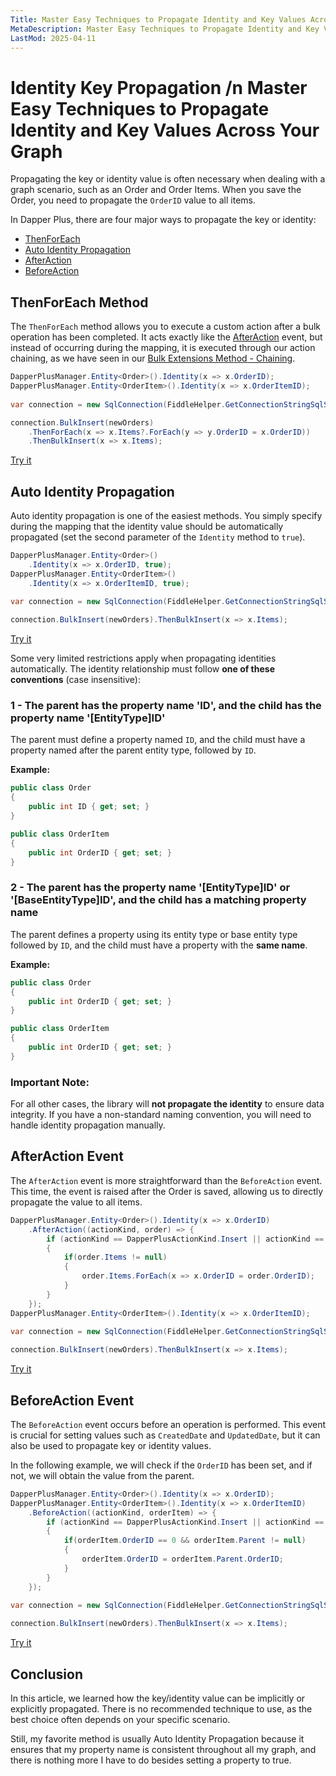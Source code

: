 ```yaml
---
Title: Master Easy Techniques to Propagate Identity and Key Values Across Your Graph 
MetaDescription: Master Easy Techniques to Propagate Identity and Key Values Across Your Graph 
LastMod: 2025-04-11
---
```


# Identity Key Propagation /n Master Easy Techniques to Propagate Identity and Key Values Across Your Graph

Propagating the key or identity value is often necessary when dealing with a graph scenario, such as an Order and Order Items. When you save the Order, you need to propagate the `OrderID` value to all items.

In Dapper Plus, there are four major ways to propagate the key or identity:

- [ThenForEach](#thenforeach-method)
- [Auto Identity Propagation](#auto-identity-propagation)
- [AfterAction](#afteraction-event)
- [BeforeAction](#beforeaction-event)

## ThenForEach Method

The `ThenForEach` method allows you to execute a custom action after a bulk operation has been completed. It acts exactly like the [AfterAction](#afteraction-event) event, but instead of occurring during the mapping, it is executed through our action chaining, as we have seen in our [Bulk Extensions Method - Chaining](/bulk-extensions-methods#chaining-methods).

```csharp
DapperPlusManager.Entity<Order>().Identity(x => x.OrderID);
DapperPlusManager.Entity<OrderItem>().Identity(x => x.OrderItemID);
	
var connection = new SqlConnection(FiddleHelper.GetConnectionStringSqlServer());

connection.BulkInsert(newOrders)
	.ThenForEach(x => x.Items?.ForEach(y => y.OrderID = x.OrderID))
	.ThenBulkInsert(x => x.Items);
```
[Try it](https://dotnetfiddle.net/UoewoB)

## Auto Identity Propagation

Auto identity propagation is one of the easiest methods. You simply specify during the mapping that the identity value should be automatically propagated (set the second parameter of the `Identity` method to `true`).

```csharp
DapperPlusManager.Entity<Order>()
	.Identity(x => x.OrderID, true);		
DapperPlusManager.Entity<OrderItem>()
	.Identity(x => x.OrderItemID, true);
	
var connection = new SqlConnection(FiddleHelper.GetConnectionStringSqlServer());

connection.BulkInsert(newOrders).ThenBulkInsert(x => x.Items);
```
[Try it](https://dotnetfiddle.net/nyBt0T)

Some very limited restrictions apply when propagating identities automatically. The identity relationship must follow **one of these conventions** (case insensitive):

### 1 - The parent has the property name 'ID', and the child has the property name '[EntityType]ID'

The parent must define a property named `ID`, and the child must have a property named after the parent entity type, followed by `ID`.

**Example:**

```csharp
public class Order
{
    public int ID { get; set; }
}

public class OrderItem
{
    public int OrderID { get; set; }
}
```

### 2 - The parent has the property name '[EntityType]ID' or '[BaseEntityType]ID', and the child has a matching property name

The parent defines a property using its entity type or base entity type followed by `ID`, and the child must have a property with the **same name**.

**Example:**

```csharp
public class Order
{
    public int OrderID { get; set; }
}

public class OrderItem
{
    public int OrderID { get; set; }
}
```

### Important Note:

For all other cases, the library will **not propagate the identity** to ensure data integrity. If you have a non-standard naming convention, you will need to handle identity propagation manually.

## AfterAction Event

The `AfterAction` event is more straightforward than the `BeforeAction` event. This time, the event is raised after the Order is saved, allowing us to directly propagate the value to all items.

```csharp
DapperPlusManager.Entity<Order>().Identity(x => x.OrderID)
	.AfterAction((actionKind, order) => {
		if (actionKind == DapperPlusActionKind.Insert || actionKind == DapperPlusActionKind.Merge)
		{
			if(order.Items != null)
			{
				order.Items.ForEach(x => x.OrderID = order.OrderID);
			}
		}
	});
DapperPlusManager.Entity<OrderItem>().Identity(x => x.OrderItemID);
	
var connection = new SqlConnection(FiddleHelper.GetConnectionStringSqlServer());

connection.BulkInsert(newOrders).ThenBulkInsert(x => x.Items);
```

[Try it](https://dotnetfiddle.net/jQRbkk)

## BeforeAction Event

The `BeforeAction` event occurs before an operation is performed. This event is crucial for setting values such as `CreatedDate` and `UpdatedDate`, but it can also be used to propagate key or identity values.

In the following example, we will check if the `OrderID` has been set, and if not, we will obtain the value from the parent.

```csharp
DapperPlusManager.Entity<Order>().Identity(x => x.OrderID);		
DapperPlusManager.Entity<OrderItem>().Identity(x => x.OrderItemID)
	.BeforeAction((actionKind, orderItem) => {
		if (actionKind == DapperPlusActionKind.Insert || actionKind == DapperPlusActionKind.Merge)
		{
			if(orderItem.OrderID == 0 && orderItem.Parent != null)
			{
				orderItem.OrderID = orderItem.Parent.OrderID;
			}
		}
	});
	
var connection = new SqlConnection(FiddleHelper.GetConnectionStringSqlServer());

connection.BulkInsert(newOrders).ThenBulkInsert(x => x.Items);
```

[Try it](https://dotnetfiddle.net/NgQ0wE)

## Conclusion

In this article, we learned how the key/identity value can be implicitly or explicitly propagated. There is no recommended technique to use, as the best choice often depends on your specific scenario.

Still, my favorite method is usually Auto Identity Propagation because it ensures that my property name is consistent throughout all my graph, and there is nothing more I have to do besides setting a property to true.